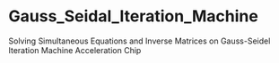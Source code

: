 # Gauss_Seidal_Iteration_Machine
Solving Simultaneous Equations and Inverse Matrices on Gauss-Seidel Iteration Machine Acceleration Chip
